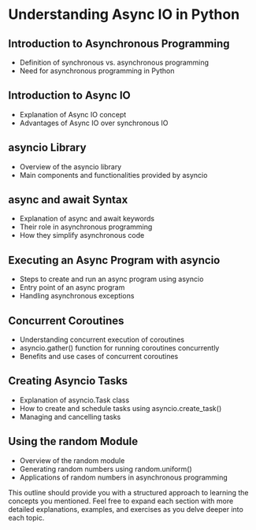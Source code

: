 # Understanding Async IO in Python

## Introduction to Asynchronous Programming

- Definition of synchronous vs. asynchronous programming
- Need for asynchronous programming in Python

## Introduction to Async IO

- Explanation of Async IO concept
- Advantages of Async IO over synchronous IO

## asyncio Library

- Overview of the asyncio library
- Main components and functionalities provided by asyncio

## async and await Syntax

- Explanation of async and await keywords
- Their role in asynchronous programming
- How they simplify asynchronous code

## Executing an Async Program with asyncio

- Steps to create and run an async program using asyncio
- Entry point of an async program
- Handling asynchronous exceptions

## Concurrent Coroutines

- Understanding concurrent execution of coroutines
- asyncio.gather() function for running coroutines concurrently
- Benefits and use cases of concurrent coroutines

## Creating Asyncio Tasks

- Explanation of asyncio.Task class
- How to create and schedule tasks using asyncio.create_task()
- Managing and cancelling tasks

## Using the random Module

- Overview of the random module
- Generating random numbers using random.uniform()
- Applications of random numbers in asynchronous programming

This outline should provide you with a structured approach to learning the concepts you mentioned. Feel free to expand each section with more detailed explanations, examples, and exercises as you delve deeper into each topic.
